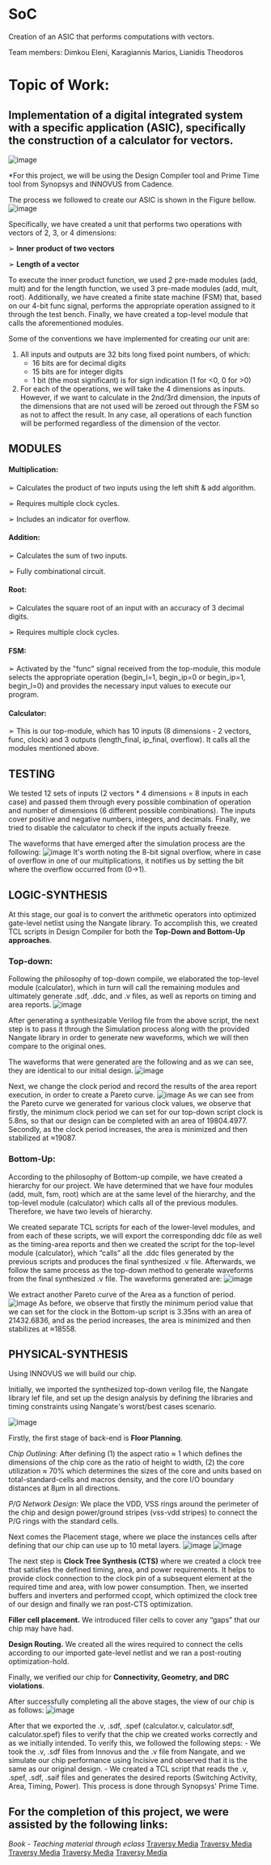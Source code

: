 # SoC

Creation of an ASIC that performs computations with vectors. 

Team members: Dimkou Eleni, Karagiannis Marios, Lianidis Theodorοs


# **Topic of Work:**

## Implementation of a digital integrated system with a specific application (ASIC), specifically the construction of a calculator for vectors. 

![image](https://user-images.githubusercontent.com/77272704/231000038-a07edc4a-c66e-4a45-aae5-6f568058bba9.png)
  
*For this project, we will be using the Design Compiler tool and Prime Time tool from Synopsys and INNOVUS from Cadence.

The process we followed to create our ASIC is shown in the Figure bellow.
![image](https://user-images.githubusercontent.com/77272704/231000261-748189ee-5de7-46e5-bbb3-a55e0c69ca0e.png)

Specifically, we have created a unit that performs two operations with vectors of 2, 3, or 4 dimensions: 
  
➢ **Inner product of two vectors**

➢ **Length of a vector**

To execute the inner product function, we used 2 pre-made modules (add, mult) and for the length function, we used 3 pre-made modules (add, mult, root). Additionally, we have created a finite state machine (FSM) that, based on our 4-bit func signal, performs the appropriate operation assigned to it through the test bench. Finally, we have created a top-level module that calls the aforementioned modules.

Some of the conventions we have implemented for creating our unit are:
1. All inputs and outputs are 32 bits long fixed point numbers, of which:
	 - 16 bits are for decimal digits
	 - 15 bits are for integer digits
	 - 1 bit (the most significant) is for sign indication (1 for <0, 0 for >0)
2. For each of the operations, we will take the 4 dimensions as inputs. However, if we want to calculate in the 2nd/3rd dimension, the inputs of the dimensions that are not used will be zeroed out through the FSM so as not to affect the result. In any case, all operations of each function will be performed regardless of the dimension of the vector.


## MODULES

#### Multiplication:

➢ Calculates the product of two inputs using the left shift & add algorithm. 

➢ Requires multiple clock cycles. 

➢ Includes an indicator for overflow.

#### Addition:

➢ Calculates the sum of two inputs.

➢ Fully combinational circuit.

#### Root:

➢ Calculates the square root of an input with an accuracy of 3 decimal digits. 

➢ Requires multiple clock cycles.

#### FSM: 

➢ Activated by the "func" signal received from the top-module, this module selects the appropriate operation (begin_l=1, begin_ip=0 or begin_ip=1, begin_l=0) and provides the necessary input values to execute our program.

#### Calculator:

➢ This is our top-module, which has 10 inputs (8 dimensions - 2 vectors, func, clock) and 3 outputs (length_final, ip_final, overflow). It calls all the modules mentioned above.


## **TESTING**

We tested 12 sets of inputs (2 vectors * 4 dimensions = 8 inputs in each case) and passed them through every possible combination of operation and number of dimensions (6 different possible combinations). The inputs cover positive and negative numbers, integers, and decimals. Finally, we tried to disable the calculator to check if the inputs actually freeze.

The waveforms that have emerged after the simulation process are the following:
![image](https://user-images.githubusercontent.com/77272704/231000486-871d5165-28f8-4e6c-a78d-7b8d68ad63b4.png)
It's worth noting the 8-bit signal overflow, where in case of overflow in one of our multiplications, it notifies us by setting the bit where the overflow occurred from (0→1).
  
  
## **LOGIC-SYNTHESIS**

At this stage, our goal is to convert the arithmetic operators into optimized gate-level netlist using the Nangate library. To accomplish this, we created TCL scripts in Design Compiler for both the **Top-Down and Bottom-Up approaches**.


### Top-down:

Following the philosophy of top-down compile, we elaborated the top-level module (calculator), which in turn will call the remaining modules and ultimately generate .sdf, .ddc, and .v files, as well as reports on timing and area reports.
![image](https://user-images.githubusercontent.com/77272704/231002186-1400dcb4-9ba5-4df1-a6cd-a4e5f3c6815d.png)

After generating a synthesizable Verilog file from the above script, the next step is to pass it through the Simulation process along with the provided Nangate library in order to generate new waveforms, which we will then compare to the original ones.

The waveforms that were generated are the following and as we can see, they are identical to our initial design.
![image](https://user-images.githubusercontent.com/77272704/231002261-8aebb0db-7f09-436a-a7f8-a14005478431.png)
  
Next, we change the clock period and record the results of the area report execution, in order to create a Pareto curve.
![image](https://user-images.githubusercontent.com/77272704/231002352-cd2b67fe-22d8-4c0a-8bef-c97ca8545e1d.png)
As we can see from the Pareto curve we generated for various clock values, we observe that firstly, the minimum clock period we can set for our top-down script clock is 5.8ns, so that our design can be completed with an area of 19804.4977. Secondly, as the clock period increases, the area is minimized and then stabilized at ≈19087.

### Bottom-Up:

According to the philosophy of Bottom-up compile, we have created a hierarchy for our project. We have determined that we have four modules (add, mult, fsm, root) which are at the same level of the hierarchy, and the top-level module (calculator) which calls all of the previous modules. Therefore, we have two levels of hierarchy.

We created separate TCL scripts for each of the lower-level modules, and from each of these scripts, we will export the corresponding ddc file as well as the timing-area reports and then we created the script for the top-level module (calculator), which “calls” all the .ddc files generated by the previous scripts and produces the final synthesized .v file.
Afterwards, we follow the same process as the top-down method to generate waveforms from the final synthesized .v file. The waveforms generated are:
![image](https://user-images.githubusercontent.com/77272704/231002963-1e9410e7-d236-45ad-ae54-9f4714990bcc.png)
 
We extract another Pareto curve of the Area as a function of period.
![image](https://user-images.githubusercontent.com/77272704/231003025-f175a9bd-bd9a-4079-a23c-d61f249e5c67.png)
As before, we observe that firstly the minimum period value that we can set for the clock in the Bottom-up script is 3.35ns with an area of 21432.6836, and as the period increases, the area is minimized and then stabilizes at ≈18558.


## **PHYSICAL-SYNTHESIS**

Using INNOVUS we will build our chip. 
  
Initially, we imported the synthesized top-down verilog file, the Nangate library lef file, and set up the design analysis by defining the libraries and timing constraints using Nangate's worst/best cases scenario.

![image](https://user-images.githubusercontent.com/77272704/231003335-7cdc62a1-39ad-4283-a6d7-1eca2fbb17f4.png)

Firstly, the first stage of back-end is **Floor Planning**. 

*Chip Outlining:* After defining (1) the aspect ratio ≈ 1 which defines the dimensions of the chip core as the ratio of height to width, (2) the core utilization ≈ 70% which determines the sizes of the core and units based on total-standard-cells and macros density, and the core I/O boundary distances at 8μm in all directions. 

*P/G Network Design:* We place the VDD, VSS rings around the perimeter of the chip and design power/ground stripes (vss-vdd stripes) to connect the P/G rings with the standard cells.

Next comes the Placement stage, where we place the instances cells after defining that our chip can use up to 10 metal layers.
![image](https://user-images.githubusercontent.com/77272704/231003615-96be6101-06bd-4d58-8d1a-4b5c113b15f9.png)
![image](https://user-images.githubusercontent.com/77272704/231003645-63611d6e-819d-4a0e-81cf-e4803f590df3.png)

The next step is **Clock Tree Synthesis (CTS)** where we created a clock tree that satisfies the defined timing, area, and power requirements. It helps to provide clock connection to the clock pin of a subsequent element at the required time and area, with low power consumption. 
Then, we inserted buffers and inverters and performed ccopt, which optimized the clock tree of our design and finally we ran post-CTS optimization.

**Filler cell placement.** We introduced filler cells to cover any “gaps” that our chip may have had.

**Design Routing.**  We created all the wires required to connect the cells according to our imported gate-level netlist and we ran a post-routing optimization-hold. 

Finally, we verified our chip for **Connectivity, Geometry, and DRC violations**.

After successfully completing all the above stages, the view of our chip is as follows:
![image](https://user-images.githubusercontent.com/77272704/231003948-3d3f02ef-cc7e-4e63-b0aa-b1c19066eb19.png)

After that we exported the .v, .sdf, .spef (calculator.v, calculator.sdf, calculator.spef) files to verify that the chip we created works correctly and as we initially intended. To verify this, we followed the following steps: 
    - We took the .v, .sdf files from Innovus and the .v file from Nangate, and we simulate our chip performance using Incisive and observed that it is the same as our original design.
    - We created a TCL script that reads the .v, .spef, .sdf, .saif files and generates the desired reports (Switching Activity, Area, Timing, Power). This process is done through Synopsys' Prime Time.
  
  
## For the completion of this project, we were assisted by the following links:

*Book - Teaching material through eclass*
[Traversy Media](https://eclass.uth.gr/modules/document/file.php/E-CE_U_141/Material/ug_asic_v18.pdf)
[Traversy Media](https://eclass.uth.gr/modules/document/file.php/E-CE_U_141/LabSoC_VLSI_Lec3A_rtl-to-netlist.pdf)
[Traversy Media](http://www.ids.item.uni-bremen.de/lectures/Intermediate_Tutorial/pr.html#sec-6)
[Traversy Media](https://www.einfochips.com/blog/asic-design-flow-in-vlsi-engineering-services-a-quick-guide/)
[Traversy Media](https://www.micro-ip.com/drchip.php?mode=2&cid=17)
